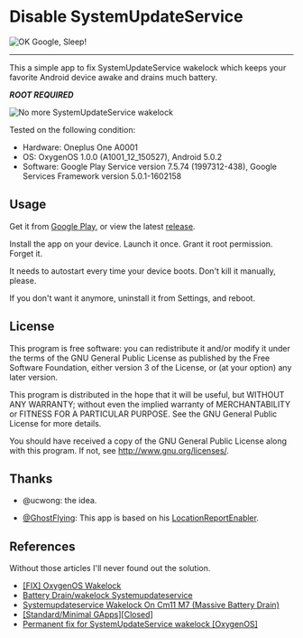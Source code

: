 Disable SystemUpdateService
=====================

![OK Google, Sleep!](https://github.com/Jamesits/DisableSystemUpdateService/raw/master/misc/okgooglesleepheader.png)

----------

This a simple app to fix SystemUpdateService wakelock which keeps your favorite Android device awake and drains much battery.

__*ROOT REQUIRED*__

![No more SystemUpdateService wakelock](https://github.com/Jamesits/DisableSystemUpdateService/raw/master/misc/displayphoto.png)

Tested on the following condition:

 * Hardware: Oneplus One A0001
 * OS: OxygenOS 1.0.0 (A1001_12_150527), Android 5.0.2
 * Software: Google Play Service version 7.5.74 (1997312-438), Google Services Framework version 5.0.1-1602158

## Usage

Get it from [Google Play](https://play.google.com/store/apps/details?id=me.swineson.disablesystemupdateservice), or view the latest [release](https://github.com/Jamesits/DisableSystemUpdateService/releases).

Install the app on your device. Launch it once. Grant it root permission. Forget it. 

It needs to autostart every time your device boots. Don't kill it manually, please.

If you don't want it anymore, uninstall it from Settings, and reboot.

## License

This program is free software: you can redistribute it and/or modify it under the terms of the GNU General Public License as published by the Free Software Foundation, either version 3 of the License, or (at your option) any later version.

This program is distributed in the hope that it will be useful, but WITHOUT ANY WARRANTY; without even the implied warranty of MERCHANTABILITY or FITNESS FOR A PARTICULAR PURPOSE. See the GNU General Public License for more details.

You should have received a copy of the GNU General Public License along with this program. If not, see http://www.gnu.org/licenses/.

## Thanks

 * @ucwong: the idea.

 * [@GhostFlying](https://github.com/GhostFlying): This app is based on his [LocationReportEnabler](https://github.com/GhostFlying/LocationReportEnabler).
 
## References

Without those articles I'll never found out the solution.
 
  * [[FIX] OxygenOS Wakelock](https://forums.oneplus.net/threads/fix-oxygenos-wakelock.291648/)
  * [Battery Drain/wakelock Systemupdateservice](https://forums.oneplus.net/threads/battery-drain-wakelock-systemupdateservice.50933/#post-2322634)
  * [Systemupdateservice Wakelock On Cm11 M7 (Massive Battery Drain)](http://forum.cyanogenmod.org/topic/96459-systemupdateservice-wakelock-on-cm11-m7-massive-battery-drain/)
  * [[Standard/Minimal GApps][Closed]](http://forum.xda-developers.com/showpost.php?p=53739230&postcount=5031)
  * [Permanent fix for SystemUpdateService wakelock [OxygenOS]](https://forums.oneplus.net/threads/permanent-fix-for-systemupdateservice-wakelock-oxygenos.293254/)